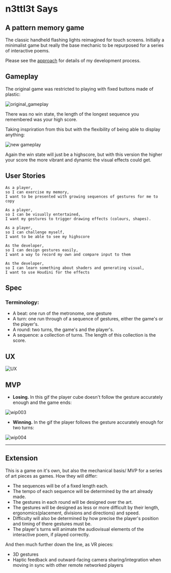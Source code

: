 # n3ttl3t Says

## A pattern memory game

The classic handheld flashing lights reimagined for touch screens.
Initially a minimalist game but really the base mechanic to be repurposed for a series of interactive poems.

Please see the [approach](APPROACH.md) for details of my development process.

## Gameplay

The original game was restricted to playing with fixed buttons made of plastic:

![original_gameplay](wip/OriginalGameplay.png)

There was no win state, the length of the longest sequence you remembered was your high score.

Taking inspriration from this but with the flexibility of being able to display anything:

![new gameplay](wip/NewGameplay.png)

Again the win state will just be a highscore, but with this version the higher your score the more vibrant and dynamic the visual effects could get.

## User Stories

```
As a player,
so I can exercise my memory,
I want to be presented with growing sequences of gestures for me to copy
```

```
As a player,
so I can be visually entertained,
I want my gestures to trigger drawing effects (colours, shapes).
```

```
As a player,
so I can challenge myself,
I want to be able to see my highscore
```

```
As the developer,
so I can design gestures easily,
I want a way to record my own and compare input to them
```

```
As the developer,
so I can learn something about shaders and generating visual,
I want to use Houdini for the effects
```

## Spec

### Terminology:
- A beat: one run of the metronome, one gesture
- A turn: one run through of a sequence of gestures, either the game's or the player's.
- A round: two turns, the game's and the player's.
- A sequence: a collection of turns. The length of this collection is the score.

## UX

![UX](wip/UX_001.png)

## MVP

- **Losing.** In this gif the player cube doesn't follow the gesture accurately enough and the game ends:

![wip003](wip/wip003.gif)

- **Winning.** In the gif the player follows the gesture accurately enough for two turns:

![wip004](wip/wip004.gif)

---

## Extension

This is a game on it's own, but also the mechanical basis/ MVP for a series of art pieces as games. How they will differ:
- The sequences will be of a fixed length each.
- The tempo of each sequence will be determined by the art already made.
- The gestures in each round will be designed over the art.
- The gestures will be designed as less or more difficult by their length, ergonomics(placement, divisions and directions) and speed.
- Difficulty will also be determined by how precise the player's position and timing of there gestures must be.
- The player's turns will animate the audiovisual elements of the interactive poem, if played correctly.

And then much further down the line, as VR pieces:
- 3D gestures
- Haptic feedback and outward-facing camera sharing/integration when moving in sync with other remote networked players
